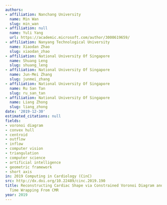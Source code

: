 ```yaml
---
authors:
- affiliation: Nanchang University
  name: Min Wan
  slug: min_wan
- affiliation: null
  name: Yuli Yang
  url: https://academic.microsoft.com/author/3000619659/
- affiliation: Nanyang Technological University
  name: Xiaodan Zhao
  slug: xiaodan_zhao
- affiliation: National University Of Singapore
  name: Shuang Leng
  slug: shuang_leng
- affiliation: National University Of Singapore
  name: Jun-Mei Zhang
  slug: junmei_zhang
- affiliation: National University Of Singapore
  name: Ru San Tan
  slug: ru_san_tan
- affiliation: National University Of Singapore
  name: Liang Zhong
  slug: liang_zhong
date: '2019-12-30'
estimated_citations: null
fields:
- voronoi diagram
- convex hull
- centroid
- outflow
- inflow
- computer vision
- triangulation
- computer science
- artificial intelligence
- geometric framework
- short axis
in: 2019 Computing in Cardiology (CinC)
src: http://dx.doi.org/10.22489/cinc.2019.190
title: Reconstructing Cardiac Shape via Constrained Voronoi Diagram and Cyclic Dynamic
  Time Wrapping From CMR
year: 2019
---
```

